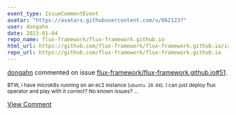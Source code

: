 ```yaml
---
event_type: IssueCommentEvent
avatar: "https://avatars.githubusercontent.com/u/862123?"
user: dongahn
date: 2023-01-04
repo_name: flux-framework/flux-framework.github.io
html_url: https://github.com/flux-framework/flux-framework.github.io/issues/51
repo_url: https://github.com/flux-framework/flux-framework.github.io
---
```


<a href='https://github.com/dongahn' target='_blank'>dongahn</a> commented on issue <a href='https://github.com/flux-framework/flux-framework.github.io/issues/51' target='_blank'>flux-framework/flux-framework.github.io#51</a>.

<small>BTW, i have microk8s running on an ec2 instance (`ubuntu 20.04`). I can just deploy flux operator and play with it correct? No known issues?...</small>

<a href='https://github.com/flux-framework/flux-framework.github.io/issues/51' target='_blank'>View Comment</a>